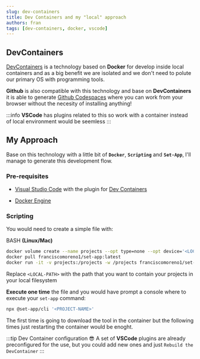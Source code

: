```yaml
---
slug: dev-containers
title: Dev Containers and my "local" approach
authors: fran
tags: [dev-containers, docker, vscode]
---
```


## DevContainers

[DevContainers](https://code.visualstudio.com/docs/devcontainers/containers) is a technology based on **Docker** for develop inside local containers and as a big benefit we are isolated and we don't need to polute our primary OS with programming tools.

**Github** is also compatible with this technology and base on **DevContainers** it is able to generate [Github Codespaces](https://docs.github.com/en/codespaces/setting-up-your-project-for-codespaces/adding-a-dev-container-configuration/introduction-to-dev-containers) where you can work from your browser without the necesity of installing anything!

:::info
**VSCode** has plugins related to this so work with a container instead of local environment would be seemless
:::

## My Approach

Base on this technology with a little bit of **`Docker`**, **`Scripting`** and **`Set-App`**, I'll manage to generate this development flow.

### Pre-requisites

- [Visual Studio Code](https://code.visualstudio.com) with the plugin for [Dev Containers](https://marketplace.visualstudio.com/items?itemName=ms-vscode-remote.remote-containers)

- [Docker Engine](https://docs.docker.com/engine/install/)

### Scripting

You would need to create a simple file with:

BASH **(Linux/Mac)**

```bash
docker volume create --name projects --opt type=none --opt device='<LOCAL-PATH>' --opt o=bind
docker pull franciscomoreno1/set-app:latest
docker run -it -v projects:/projects -w /projects franciscomoreno1/set-app:latest /bin/sh
```

Replace `<LOCAL-PATH>` with the path that you want to contain your projects in your local filesystem

**Execute one time** the file and you would have prompt a console where to execute your `set-app` command:

```bash
npx @set-app/cli '<PROJECT-NAME>'
```

The first time is going to download the tool in the container but the following times just restarting the container would be enoght.

:::tip Dev Container configuration 😎
A set of **VSCode** plugins are already preconfigured for the use, but you could add new ones and just `Rebuild the DevContainer`
:::
